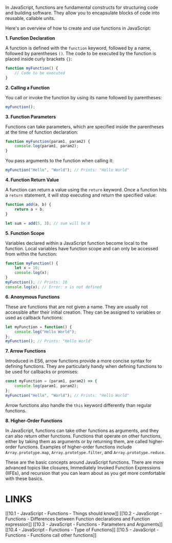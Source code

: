 In JavaScript, functions are fundamental constructs for structuring code and building software. They allow you to encapsulate blocks of code into reusable, callable units. 

Here's an overview of how to create and use functions in JavaScript:

**1. Function Declaration**

A function is defined with the `function` keyword, followed by a name, followed by parentheses `()`. The code to be executed by the function is placed inside curly brackets `{}`:

```javascript
function myFunction() {
    // Code to be executed
}
```

**2. Calling a Function**

You call or invoke the function by using its name followed by parentheses:

```javascript
myFunction();
```

**3. Function Parameters**

Functions can take parameters, which are specified inside the parentheses at the time of function declaration:

```javascript
function myFunction(param1, param2) {
    console.log(param1, param2);
}
```

You pass arguments to the function when calling it:

```javascript
myFunction("Hello", "World"); // Prints: "Hello World"
```

**4. Function Return Value**

A function can return a value using the `return` keyword. Once a function hits a `return` statement, it will stop executing and return the specified value:

```javascript
function add(a, b) {
    return a + b;
}

let sum = add(5, 3); // sum will be 8
```

**5. Function Scope**

Variables declared within a JavaScript function become local to the function. Local variables have function scope and can only be accessed from within the function:

```javascript
function myFunction() {
    let x = 10;
    console.log(x);
}
myFunction(); // Prints: 10
console.log(x); // Error: x is not defined
```

**6. Anonymous Functions**

These are functions that are not given a name. They are usually not accessible after their initial creation. They can be assigned to variables or used as callback functions:

```javascript
let myFunction = function() {
    console.log("Hello World");
};
myFunction(); // Prints: "Hello World"
```

**7. Arrow Functions**

Introduced in ES6, arrow functions provide a more concise syntax for defining functions. They are particularly handy when defining functions to be used for callbacks or promises:

```javascript
const myFunction = (param1, param2) => {
    console.log(param1, param2);
};
myFunction("Hello", "World"); // Prints: "Hello World"
```

Arrow functions also handle the `this` keyword differently than regular functions.

**8. Higher-Order Functions**

In JavaScript, functions can take other functions as arguments, and they can also return other functions. Functions that operate on other functions, either by taking them as arguments or by returning them, are called higher-order functions. Examples of higher-order functions include `Array.prototype.map`, `Array.prototype.filter`, and `Array.prototype.reduce`.

These are the basic concepts around JavaScript functions. There are more advanced topics like closures, Immediately Invoked Function Expressions (IIFEs), and recursion that you can learn about as you get more comfortable with these basics.

# **LINKS**
[[10.1 - JavaScript - Functions - Things should know]]
[[10.2 - JavaScript - Functions - Differences between Function declarations and Function expression]]
[[10.3 - JavaScript - Functions - Parameters and Arguments]]
[[10.4 - JavaScript - Functions - Type of Functions]]
[[10.5 - JavaScript - Functions - Functions call other functions]]